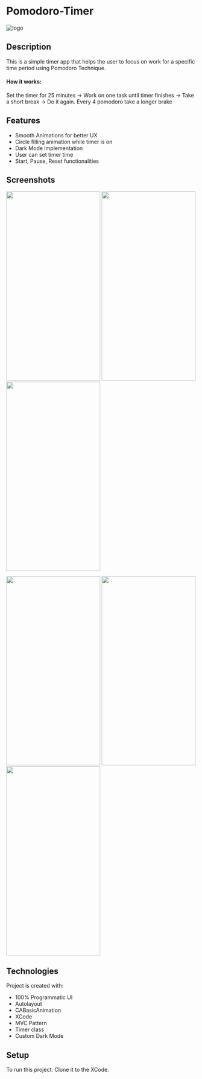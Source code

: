 # Pomodoro-Timer
![logo](https://user-images.githubusercontent.com/53441647/99633557-714e3d00-2a82-11eb-968c-39e776f547fc.png)

## Description
This is a simple timer app that helps the user to focus on work for a specific time period using Pomodoro Technique.
#### How it works:
Set the timer for 25 minutes -> Work on one task until timer finishes -> Take a short break -> Do it again.
Every 4 pomodoro take a longer brake

## Features
* Smooth Animations for better UX
* Circle filling animation while timer is on
* Dark Mode Implementation
* User can set timer time 
* Start, Pause, Reset functionalities

## Screenshots
<img src="https://user-images.githubusercontent.com/53441647/99635266-11a56100-2a85-11eb-81fa-b2efb9abb367.png" width="249.14" height="500">    <img src="https://user-images.githubusercontent.com/53441647/99635285-1a963280-2a85-11eb-816d-7545a6bb0044.png" width="249.14" height="500">    <img src="https://user-images.githubusercontent.com/53441647/99635290-1d912300-2a85-11eb-8609-97acc9e9eaec.png" width="249.14" height="500">

<img src="https://user-images.githubusercontent.com/53441647/99635297-208c1380-2a85-11eb-98ca-84fe176ca9b7.png" width="249.14" height="500">    <img src="https://user-images.githubusercontent.com/53441647/99636899-6fd34380-2a87-11eb-8346-3729f86806e2.png" width="249.14" height="500">    <img src="https://user-images.githubusercontent.com/53441647/99635302-23870400-2a85-11eb-817b-4e0ce859d3f4.png" width="249.14" height="500">

## Technologies
Project is created with:
* 100% Programmatic UI
* Autolayout
* CABasicAnimation
* XCode
* MVC Pattern
* Timer class
* Custom Dark Mode

## Setup
To run this project: 
Clone it to the XCode.
